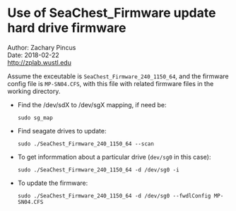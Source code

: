 # Use of SeaChest_Firmware update hard drive firmware
Author: Zachary Pincus  
Date: 2018-02-22  
http://zplab.wustl.edu

Assume the exceutable is `SeaChest_Firmware_240_1150_64`, and the firmware config file is `MP-SN04.CFS`, with this file with related firmware files in the working directory.

- Find the /dev/sdX to /dev/sgX mapping, if need be:

      sudo sg_map

- Find seagate drives to update:

      sudo ./SeaChest_Firmware_240_1150_64 --scan

- To get informmation about a particular drive (`dev/sg0` in this case):

      sudo ./SeaChest_Firmware_240_1150_64 -d /dev/sg0 -i

- To update the firmware:

      sudo ./SeaChest_Firmware_240_1150_64 -d /dev/sg0 --fwdlConfig MP-SN04.CFS